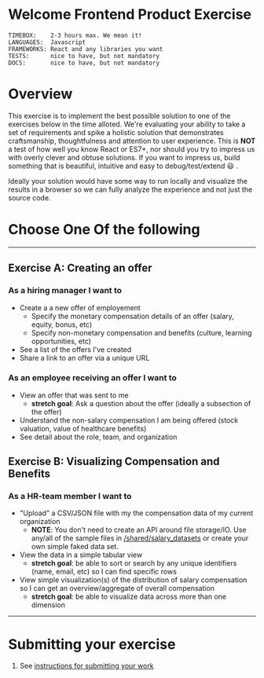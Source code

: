 # Welcome Frontend Product Exercise

```
TIMEBOX:    2-3 hours max. We mean it!
LANGUAGES:  Javascript
FRAMEWORKS: React and any libraries you want
TESTS:      nice to have, but not mandatory
DOCS:       nice to have, but not mandatory
```

# Overview

This exercise is to implement the best possible solution to one of the exercises below in the time alloted. We're evaluating your ability to take a set of requirements and spike a holistic solution that demonstrates craftsmanship, thoughtfulness and attention to user experience. This is **NOT** a test of how well you know React or ES7+, nor should you try to impress us with overly clever and obtuse solutions. If you want to impress us, build something that is beautiful, intuitive and easy to debug/test/extend :smiley: .

Ideally your solution would have some way to run locally and visualize the results in a browser so we can fully analyze the experience and not just the source code.

# Choose One Of the following

--------------

## Exercise A: Creating an offer

### As a hiring manager I want to

* Create a a new offer of employement
  * Specify the monetary compensation details of an offer (salary, equity, bonus, etc)
  * Specify non-monetary compensation and benefits (culture, learning opportunities, etc)
* See a list of the offers I've created
* Share a link to an offer via a unique URL

### As an employee receiving an offer I want to

* View an offer that was sent to me
  * **stretch goal**: Ask a question about the offer (ideally a subsection of the offer)
* Understand the non-salary compensation I am being offered (stock valuation, value of healthcare benefits)
* See detail about the role, team, and organization

## Exercise B: Visualizing Compensation and Benefits

### As a HR-team member I want to

* "Upload" a CSV/JSON file with my the compensation data of my current organization
  * **NOTE**: You don't need to create an API around file storage/IO. Use any/all of the sample files in [/shared/salary_datasets](/shared/salary_datasets) or create your own simple faked data set.
* View the data in a simple tabular view
  * **stretch goal**: be able to sort or search by any unique identifiers (name, email, etc) so I can find specific rows
* View simple visualization(s) of the distribution of salary compensation so I can get an overview/aggregate of overall compensation
  * **stretch goal**: be able to visualize data across more than one dimension

---------

# Submitting your exercise

1. See [instructions for submitting your work](https://github.com/pineapplehq/hiring-exercises/blob/master/README.md#general-instructions)
